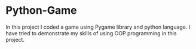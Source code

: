 # Python-Game
In this project I coded a game using Pygame library and python language. I have tried to demonstrate my skills of using OOP programming in this project.
